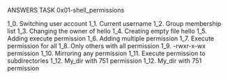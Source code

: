 ANSWERS TASK 0x01-shell_permissions

1_0. Switching user account
1_1. Current username
1_2. Group membership list
1_3. Changing the owner of hello
1_4. Creating empty file hello
1_5. Adding execute permission
1_6. Adding multiple permission
1_7. Execute permission for all
1_8. Only others with all permission
1_9. -rwxr-x-wx permission
1_10. Mirroring any permission
1_11. Execute permission to subdirectories
1_12. My_dir with 751 permission
1_12. My_dir with 751 permission
